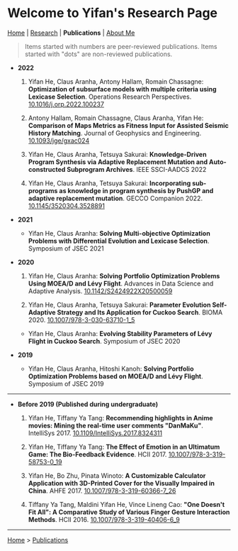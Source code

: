 # Welcome to Yifan's Research Page

[Home](/) | [Research](/research/) | **Publications** | [About Me](/aboutme/)

>Items started with numbers are peer-reviewed publications. Items started with "dots" are non-reviewed publications.

- **2022**

  1. Yifan He, Claus Aranha, Antony Hallam, Romain Chassagne: **Optimization of subsurface models with multiple criteria using Lexicase Selection**. Operations Research Perspectives. [10.1016/j.orp.2022.100237](https://doi.org/10.1016/j.orp.2022.100237)

  2. Antony Hallam, Romain Chassagne, Claus Aranha, Yifan He: **Comparison of Maps Metrics as Fitness Input for Assisted Seismic History Matching**. Journal of Geophysics and Engineering. [10.1093/jge/gxac024](https://doi.org/10.1093/jge/gxac024)

  3. Yifan He, Claus Aranha, Tetsuya Sakurai: **Knowledge-Driven Program Synthesis via Adaptive Replacement Mutation and Auto-constructed Subprogram Archives**. IEEE SSCI-AADCS 2022

  4. Yifan He, Claus Aranha, Tetsuya Sakurai: **Incorporating sub-programs as knowledge in program synthesis by PushGP and adaptive replacement mutation**. GECCO Companion 2022. [10.1145/3520304.3528891](https://doi.org/10.1145/3520304.3528891)

- **2021**

  - Yifan He, Claus Aranha: **Solving Multi-objective Optimization Problems with Differential Evolution and Lexicase Selection**. Symposium of JSEC 2021

- **2020**

  1. Yifan He, Claus Aranha: **Solving Portfolio Optimization Problems Using MOEA/D and Lévy Flight**. Advances in Data Science and Adaptive Analysis. [10.1142/S2424922X20500059](https://doi.org/10.1142/S2424922X20500059)

  2. Yifan He, Claus Aranha, Tetsuya Sakurai: **Parameter Evolution Self-Adaptive Strategy and Its Application for Cuckoo Search**. BIOMA 2020. [10.1007/978-3-030-63710-1_5](https://doi.org/10.1007/978-3-030-63710-1_5)

  - Yifan He, Claus Aranha: **Evolving Stability Parameters of Lévy Flight in Cuckoo Search**. Symposium of JSEC 2020

- **2019**

  - Yifan He, Claus Aranha, Hitoshi Kanoh: **Solving Portfolio Optimization Problems based on MOEA/D and Lévy Flight**. Symposium of JSEC 2019

---

- **Before 2019 (Published during undergraduate)**

  1. Yifan He, Tiffany Ya Tang: **Recommending highlights in Anime movies: Mining the real-time user comments "DanMaKu"**. IntelliSys 2017. [10.1109/IntelliSys.2017.8324311](https://doi.org/10.1109/IntelliSys.2017.8324311)

  2. Yifan He, Tiffany Ya Tang: **The Effect of Emotion in an Ultimatum Game: The Bio-Feedback Evidence**. HCII 2017. [10.1007/978-3-319-58753-0_19](https://doi.org/10.1007/978-3-319-58753-0_19)

  3. Yifan He, Bo Zhu, Pinata Winoto: **A Customizable Calculator Application with 3D-Printed Cover for the Visually Impaired in China**. AHFE 2017. [10.1007/978-3-319-60366-7_26](https://doi.org/10.1007/978-3-319-60366-7_26)

  4. Tiffany Ya Tang, Maldini Yifan He, Vince Lineng Cao: **"One Doesn't Fit All": A Comparative Study of Various Finger Gesture Interaction Methods**. HCII 2016. [10.1007/978-3-319-40406-6_9](https://doi.org/10.1007/978-3-319-40406-6_9)

---

[Home](/) > [Publications](/publications/)
